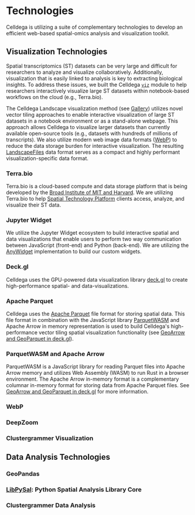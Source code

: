 # Technologies
Celldega is utilizing a suite of complementary technologies to develop an efficient web-based spatial-omics analysis and visualization toolkit.

## Visualization Technologies
Spatial transcriptomics (ST) datasets can be very large and difficult for researchers to analyze and visualize collaboratively. Additionally, visualization that is easily linked to analysis is key to extracting biological insights. To address these issues, we built the Celldega [`viz`](../python/viz/) module to help researchers interactively visualize large ST datasets within notebook-based workflows on the cloud (e.g., Terra.bio).

The Celldega Landscape visualization method (see [Gallery](../gallery)) utilizes novel vector tiling approaches to enable interactive visualization of large ST datasets in a notebook environment or as a stand-alone webpage. This approach allows Celldega to visualize larger datasets than currently available open-source tools (e.g., datasets with hundreds of millions of transcripts). We also utilize modern web image data formats ([WebP](#webp)) to reduce the data storage burden for interactive visualization. The resulting [LandscapeFiles](../overview/file_formats.md#landscapefiles) data format serves as a compact and highly performant visualization-specific data format.

### Terra.bio
Terra.bio is a cloud-based compute and data storage platform that is being developed by the <a href='https://www.broadinstitute.org/spatial-technology-platform' target='_blank'>Broad Institute of MIT and Harvard</a>. We are utilizing Terra.bio to help <a href='https://www.broadinstitute.org/spatial-technology-platform' target='_blank'>Spatial Technology Platform</a> clients access, analyze, and visualize their ST data.

### Jupyter Widget
We utilize the Jupyter Widget ecosystem to build interactive spatial and data visualizations that enable users to perform two way communication between JavaScript (front-end) and Python (back-end). We are utilizing the <a href='https://anywidget.dev/' target='_blank'>AnyWidget</a> implementation to build our custom widgets.

### Deck.gl
Celldega uses the GPU-powered data visualization library <a href='https://deck.gl/' target='_blank'>deck.gl</a> to create high-performance spatial- and data-visualizations.

### Apache Parquet
Celldega uses the <a href='https://parquet.apache.org/' target='_blank'>Apache Parquet</a> file format for storing spatial data. This file format in combination with the JavaScript library [ParquetWASM](#parquetwasm-and-apache-arrow) and Apache Arrow in memory representation is used to build Celldega's high-performance vector tiling spatial visualization functionality (see <a href='https://observablehq.com/@kylebarron/geoarrow-and-geoparquet-in-deck-gl' target='_blank'>GeoArrow and GeoParquet in deck.gl</a>).

### ParquetWASM and Apache Arrow
ParquetWASM is a JavaScript library for reading Parquet files into Apache Arrow memory and utilizes Web Assembly (WASM) to run Rust in a browser environment. The Apache Arrow in-memory format is a complementary columnar in-memory format for storing data from Apache Parquet files. See <a href='https://observablehq.com/@kylebarron/geoarrow-and-geoparquet-in-deck-gl' target='_blank'>GeoArrow and GeoParquet in deck.gl</a> for more information.

### WebP

### DeepZoom

### Clustergrammer Visualization

## Data Analysis Technologies

### GeoPandas

### <a href='https://pysal.org/libpysal/' target='_blank'>LibPySal</a>: Python Spatial Analysis Library Core

### Clustergrammer Data Analysis
